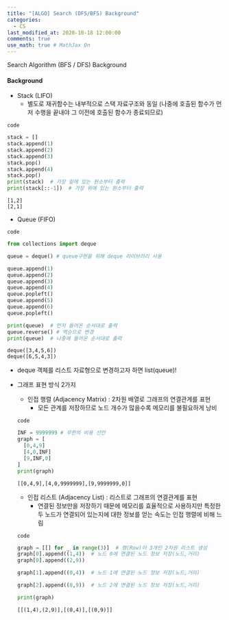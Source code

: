 ```yaml
---
title: "[ALGO] Search (DFS/BFS) Background"
categories: 
  - CS
last_modified_at: 2020-10-18 12:00:00
comments: true
use_math: true # MathJax On
---
```


Search Algorithm (BFS / DFS) Background

#### Background
- Stack (LIFO)
  - 별도로 재귀함수는 내부적으로 스택 자료구조와 동일 (나중에 호출된 함수가 먼저 수행을 끝내야 그 이전에 호출된 함수가 종료되므로)

`code`
```py
stack = []
stack.append(1)
stack.append(2)
stack.append(3)
stack.pop()
stack.append(4)
stack.pop()
print(stack)  # 가장 밑에 있는 원소부터 출력
print(stack[::-1])  # 가장 위에 있는 원소부터 출력
```
```
[1,2]
[2,1]
```
- Queue (FIFO)

`code`
```py
from collections import deque

queue = deque() # queue구현을 위해 deque 라이브러리 사용

queue.append(1)
queue.append(2)
queue.append(3)
queue.append(4)
queue.popleft()
queue.append(5)
queue.append(6)
queue.popleft()

print(queue)  # 먼저 들어온 순서대로 출력
queue.reverse() # 역순으로 변경
print(queue)  # 나중에 들어온 순서대로 출력
```
```
deque([3,4,5,6])
deque([6,5,4,3])
```
  - deque 객체를 리스트 자료형으로 변경하고자 하면 list(queue)!


- 그래프 표현 방식 2가지
  - 인접 행렬 (Adjacency Matrix) : 2차원 배열로 그래프의 연결관계를 표현
    - 모든 관계를 저장하므로 노드 개수가 많을수록 메모리를 불필요하게 낭비
  
  `code`
  ```py
  INF = 9999999 # 무한의 비용 선언
  graph = [
    [0,4,9]
    [4,0,INF]
    [9,INF,0]
  ]
  print(graph)
  ```
  ```
  [[0,4,9],[4,0,9999999],[9,9999999,0]]
  ```
  - 인접 리스트 (Adjacency List) : 리스트로 그래프의 연결관계를 표현
    - 연결된 정보만을 저장하기 때문에 메모리를 효율적으로 사용하지만 특정한 두 노드가 연결되어 있는지에 대한 정보를 얻는 속도는 인접 행렬에 비해 느림
  
  `code`
  ```py
  graph = [[] for _ in range(3)]  # 행(Row)이 3개인 2차원 리스트 생성
  graph[0].append((1,4))  # 노드 0에 연결된 노드 정보 저장(노드,거리)
  graph[0].append((2,9))
  
  graph[1].append((0,4))  # 노드 1에 연결된 노드 정보 저장(노드,거리)
  
  graph[2].append((0,9))  # 노드 2에 연결된 노드 정보 저장(노드,거리)
  
  print(graph)
  ```
  ```
  [[(1,4),(2,9)],[(0,4)],[(0,9)]]


